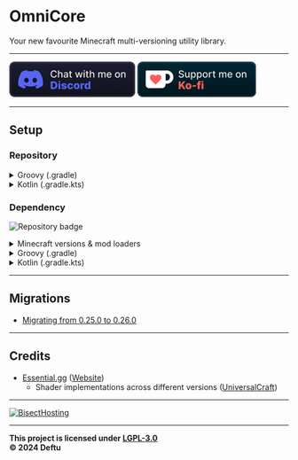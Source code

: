 # OmniCore

Your new favourite Minecraft multi-versioning utility library.

---

[![Discord Badge](https://raw.githubusercontent.com/intergrav/devins-badges/v2/assets/cozy/social/discord-singular_64h.png)](https://s.deftu.dev/discord)
[![Ko-Fi Badge](https://raw.githubusercontent.com/intergrav/devins-badges/v2/assets/cozy/donate/kofi-singular_64h.png)](https://s.deftu.dev/kofi)

---

## Setup

### Repository


<details>
    <summary>Groovy (.gradle)</summary>

```gradle
maven {
    name = "Deftu Releases"
    url = "https://maven.deftu.dev/releases"
}
```
</details>

<details>
    <summary>Kotlin (.gradle.kts)</summary>

```kotlin
maven(url = "https://maven.deftu.dev/releases") {
    name = "Deftu Releases"
}
```
</details>

### Dependency

![Repository badge](https://maven.deftu.dev/api/badge/latest/releases/dev/deftu/omnicore-1.8.9-forge?color=C33F3F&name=OmniCore)

<details>
    <summary>Minecraft versions & mod loaders</summary>

- 1.21.4 NeoForge    (1.21.4-neoforge)
- 1.21.4 Fabric      (1.21.4-fabric)
- 1.21.1 NeoForge    (1.21.1-neoforge)
- 1.21.1 Fabric      (1.21.1-fabric)
- 1.20.6 NeoForge    (1.20.6-neoforge)
- 1.20.6 Fabric      (1.20.6-fabric)
- 1.20.4 NeoForge    (1.20.4-neoforge)
- 1.20.4 Forge       (1.20.4-forge)
- 1.20.4 Fabric      (1.20.4-fabric)
- 1.20.1 Forge       (1.20.1-forge)
- 1.20.1 Fabric      (1.20.1-fabric)
- 1.19.4 Forge       (1.19.4-forge)
- 1.19.4 Fabric      (1.19.4-fabric)
- 1.19.2 Forge       (1.19.2-forge)
- 1.19.2 Fabric      (1.19.2-fabric)
- 1.18.2 Forge       (1.18.2-forge)
- 1.18.2 Fabric      (1.18.2-fabric)
- 1.17.1 Forge       (1.17.1-forge)
- 1.17.1 Fabric      (1.17.1-fabric)
- 1.16.5 Forge       (1.16.5-forge)
- 1.16.5 Fabric      (1.16.5-fabric)
- 1.12.2 Forge       (1.12.2-forge)
- 1.8.9  Forge       (1.8.9-forge)

</details>

<details>
    <summary>Groovy (.gradle)</summary>

```gradle
modImplementation "dev.deftu:omnicore-<minecraft>-<loader>:<version>"
```

</details>

<details>
    <summary>Kotlin (.gradle.kts)</summary>

```gradle
implementation("dev.deftu:omnicore-<minecraft>-<loader>:<version>")
```

</details>

---

## Migrations

- [Migrating from 0.25.0 to 0.26.0](./migrations/0.25.0-to-0-26.0.md)

---

## Credits

- [Essential.gg](https://github.com/EssentialGG) ([Website](https://essential.gg))
  - Shader implementations across different versions ([UniversalCraft](https://github.com/EssentialGG/UniversalCraft))

---

[![BisectHosting](https://www.bisecthosting.com/partners/custom-banners/8fb6621b-811a-473b-9087-c8c42b50e74c.png)](https://s.deftu.dev/bisect)

---

**This project is licensed under [LGPL-3.0][lgpl]**\
**&copy; 2024 Deftu**

[lgpl]: https://www.gnu.org/licenses/lgpl-3.0.en.html
